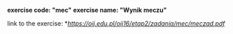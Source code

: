 **exercise code: "mec"**
**exercise name: "Wynik meczu"**

link to the exercise: **https://oij.edu.pl/oij16/etap2/zadania/mec/meczad.pdf*